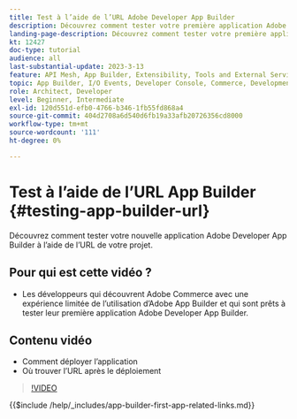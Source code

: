```yaml
---
title: Test à l’aide de l’URL Adobe Developer App Builder
description: Découvrez comment tester votre première application Adobe Developer App Builder à partir de l’URL App Builder fournie pour votre projet.
landing-page-description: Découvrez comment tester votre première application Adobe Developer App Builder à partir de l’URL fournie par votre projet.
kt: 12427
doc-type: tutorial
audience: all
last-substantial-update: 2023-3-13
feature: API Mesh, App Builder, Extensibility, Tools and External Services, Backend Development
topic: App Builder, I/O Events, Developer Console, Commerce, Development, Integrations
role: Architect, Developer
level: Beginner, Intermediate
exl-id: 120d551d-efb0-4766-b346-1fb55fd868a4
source-git-commit: 404d2708a6d540d6fb19a33afb20726356cd8000
workflow-type: tm+mt
source-wordcount: '111'
ht-degree: 0%

---
```


# Test à l’aide de l’URL App Builder {#testing-app-builder-url}

Découvrez comment tester votre nouvelle application Adobe Developer App Builder à l’aide de l’URL de votre projet.

## Pour qui est cette vidéo ?

* Les développeurs qui découvrent Adobe Commerce avec une expérience limitée de l’utilisation d’Adobe App Builder et qui sont prêts à tester leur première application Adobe Developer App Builder.

## Contenu vidéo

* Comment déployer l’application
* Où trouver l’URL après le déploiement

>[!VIDEO](https://video.tv.adobe.com/v/3416664?quality=12&learn=on)

{{$include /help/_includes/app-builder-first-app-related-links.md}}
